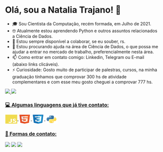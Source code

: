 <!-- Descrição de perfil.-->
# Olá, sou a Natalia Trajano! 👋

- 🎓 Sou Cientista da Computação, recém  formada, em Julho de 2021.
- 🤓 Atualmente estou aprendendo Python e outros assuntos relacionados a Ciência de Dados. 
- 👯 Estou sempre disponível a colaborar, se eu  souber, rs.
- 🤔 Estou procurando ajuda na área de Ciência de Dados, o que possa me ajudar a entrar no mercado de trabalho, 
preferencialmente nesta área.
- 📫 Como entrar em contato comigo: Linkedin, Telegram ou E-mail (abaixo links clicáveis).
- ⚡ Curiosidade: Gosto muito de participar de palestras, cursos, na minha graduação tínhamos que comprovar 300 hs
de atividade complementares e com esse meu gosto cheguei a comprovar 777 hs.

<!--Estatísticas minhas do Github-->
<div>
  <a href="https://github.com/NataliaTrajano">
  <img height="180em" src="https://github-readme-stats.vercel.app/api?username=NataliaTrajano&show_icons=true&theme=tokyonight&include_all_commits=true&count_private=true"/>
  <img height="180em" src="https://github-readme-stats.vercel.app/api/top-langs/?username=NataliaTrajano&layout=compact&langs_count=7&theme=tokyonight"/>
</div>

<!--Imagens de algumas linguagens que tive contato-->
### 💻 Algumas linguagens que já tive contato: 
<div style="display: inline_block">
  <img align="center" alt="Js" height="30" width="40" src="https://raw.githubusercontent.com/devicons/devicon/master/icons/javascript/javascript-plain.svg">
  <img align="center" alt="HTML" height="30" width="40" src="https://raw.githubusercontent.com/devicons/devicon/master/icons/html5/html5-original.svg">
  <img align="center" alt="CSS" height="30" width="40" src="https://raw.githubusercontent.com/devicons/devicon/master/icons/css3/css3-original.svg">
  <img align="center" alt="Python" height="30" width="40" src="https://raw.githubusercontent.com/devicons/devicon/master/icons/python/python-original.svg">
</div>

### 📩 Formas de contato:
<!--Links para redes de contato-->
<div> 
  <a href = "https://www.linkedin.com/in/natalia-trajano" target="_blank"><img src="https://img.shields.io/badge/-LinkedIn-%230077B5?style=for-the-badge&logo=linkedin&logoColor=white" target="_blank"></a> 
  <a href = "mailto:nattrajano@gmail.com"><img src="https://img.shields.io/badge/Gmail-D14836?style=for-the-badge&logo=gmail&logoColor=white"></a>
  <a href = "https://t.me/Naty_Trajano"><img src="https://img.shields.io/badge/Telegram-2CA5E0?style=for-the-badge&logo=telegram&logoColor=white"></a>
</div>

